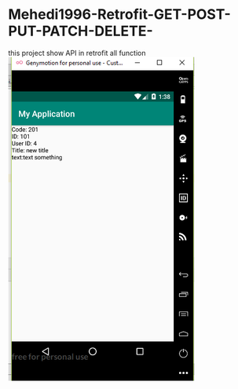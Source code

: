 # Mehedi1996-Retrofit-GET-POST-PUT-PATCH-DELETE-
this project show API in retrofit all function
![](https://github.com/Mehedi1996/Mehedi1996-Retrofit-GET-POST-PUT-PATCH-DELETE-/blob/master/image/Post.PNG)
